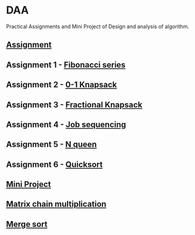 # DAA
Practical Assignments and Mini Project of Design and analysis of algorithm.


## [Assignment]()

## Assignment 1 - [Fibonacci series](https://github.com/Shammachale0102/DAA/blob/main/Assignments/Fibonacci%20number.cpp)
## Assignment 2 - [0-1 Knapsack](https://github.com/Shammachale0102/DAA/blob/main/Assignments/0-1%20knapsack.cpp)
## Assignment 3 - [Fractional Knapsack](https://github.com/Shammachale0102/DAA/blob/main/Assignments/Fractional%20knapsack.cpp)
## Assignment 4 - [Job sequencing](https://github.com/Shammachale0102/DAA/blob/main/Assignments/Job%20sequencing.cpp)
## Assignment 5 - [N queen](https://github.com/Shammachale0102/DAA/blob/main/Assignments/N%20Queen.cpp)
## Assignment 6 - [Quicksort](https://github.com/Shammachale0102/DAA/blob/main/Assignments/QuickSort.cpp)

## [Mini Project]()
## [Matrix chain multiplication](https://github.com/Shammachale0102/DAA/blob/main/MiniProject/Matrix%20Multiplication.cpp)
## [Merge sort]()

